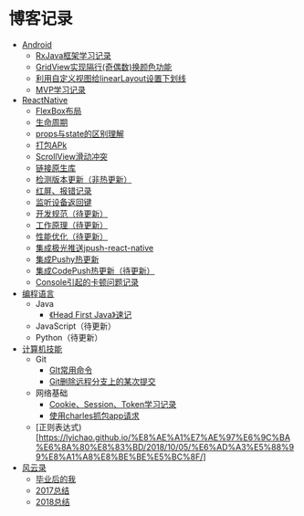 # 博客记录

- [Android](https://lyichao.github.io/category/#/Android)
  - [RxJava框架学习记录](https://lyichao.github.io/android/2018/04/26/Android%E5%BC%80%E5%8F%91-RxJava%E6%A1%86%E6%9E%B6%E5%AD%A6%E4%B9%A0%E8%AE%B0%E5%BD%95/)
  - [GridView实现隔行(奇偶数)换颜色功能](https://lyichao.github.io/android/2018/12/12/Android%E5%BC%80%E5%8F%91-GridView%E5%AE%9E%E7%8E%B0%E9%9A%94%E8%A1%8C(%E5%A5%87%E5%81%B6%E6%95%B0)%E6%8D%A2%E9%A2%9C%E8%89%B2%E5%8A%9F%E8%83%BD/)
  - [利用自定义视图给linearLayout设置下划线](https://lyichao.github.io/android/2018/12/12/Android%E5%BC%80%E5%8F%91-%E5%88%A9%E7%94%A8%E8%87%AA%E5%AE%9A%E4%B9%89%E8%A7%86%E5%9B%BE%E7%BB%99linearLayout%E8%AE%BE%E7%BD%AE%E4%B8%8B%E5%88%92%E7%BA%BF/)
  - [MVP学习记录](https://lyichao.github.io/android/2019/01/21/Android%E5%BC%80%E5%8F%91-MVP%E6%A1%86%E6%9E%B6%E5%AD%A6%E4%B9%A0%E8%AE%B0%E5%BD%95/)
- [ReactNative](https://lyichao.github.io/category/#/ReactNative)
  - [FlexBox布局](https://lyichao.github.io/reactnative/2017/08/10/ReactNative%E5%BC%80%E5%8F%91-FlexBox%E5%B8%83%E5%B1%80/)
  - [生命周期](https://lyichao.github.io/reactnative/2017/08/10/ReactNative%E5%BC%80%E5%8F%91-%E7%94%9F%E5%91%BD%E5%91%A8%E6%9C%9F/)
  - [props与state的区别理解](https://lyichao.github.io/reactnative/2017/08/15/ReactNative%E5%BC%80%E5%8F%91-props%E4%B8%8Estate%E7%9A%84%E5%8C%BA%E5%88%AB%E7%90%86%E8%A7%A3/)
  - [打包APk](https://lyichao.github.io/reactnative/2017/08/20/ReactNative%E5%BC%80%E5%8F%91-%E6%89%93%E5%8C%85APk/)
  - [ScrollView滑动冲突](https://lyichao.github.io/reactnative/2017/08/22/ReactNative%E5%BC%80%E5%8F%91-ScrollView%E6%BB%91%E5%8A%A8%E5%86%B2%E7%AA%81/)
  - [链接原生库](https://lyichao.github.io/reactnative/2017/11/14/ReactNative%E5%BC%80%E5%8F%91-%E9%93%BE%E6%8E%A5%E5%8E%9F%E7%94%9F%E5%BA%93/)
  - [检测版本更新（非热更新）](https://lyichao.github.io/reactnative/2017/12/06/ReactNative%E5%BC%80%E5%8F%91-%E6%A3%80%E6%B5%8B%E7%89%88%E6%9C%AC%E6%9B%B4%E6%96%B0-%E9%9D%9E%E7%83%AD%E6%9B%B4%E6%96%B0/)
  - [红屏、报错记录](https://lyichao.github.io/reactnative/2017/12/07/ReactNative%E5%BC%80%E5%8F%91-%E7%BA%A2%E5%B1%8F-%E6%8A%A5%E9%94%99%E8%AE%B0%E5%BD%95/)
  - [监听设备返回键](https://lyichao.github.io/reactnative/2017/12/10/ReactNative%E5%BC%80%E5%8F%91-%E7%9B%91%E5%90%AC%E8%AE%BE%E5%A4%87%E8%BF%94%E5%9B%9E%E9%94%AE/)
  - [开发规范（待更新）](https://lyichao.github.io/reactnative/2018/01/01/ReactNative%E5%BC%80%E5%8F%91-%E5%BC%80%E5%8F%91%E8%A7%84%E8%8C%83/)
  - [工作原理（待更新）](https://lyichao.github.io/reactnative/2018/01/05/ReactNative%E5%BC%80%E5%8F%91-%E5%B7%A5%E4%BD%9C%E5%8E%9F%E7%90%86/)
  - [性能优化（待更新）](https://lyichao.github.io/reactnative/2018/05/10/ReactNative%E5%BC%80%E5%8F%91-%E6%80%A7%E8%83%BD%E4%BC%98%E5%8C%96/)
  - [集成极光推送jpush-react-native](https://lyichao.github.io/reactnative/2018/12/07/ReactNative%E5%BC%80%E5%8F%91-%E9%9B%86%E6%88%90%E6%9E%81%E5%85%89%E6%8E%A8%E9%80%81jpush-react-native/)
  - [集成Pushy热更新](https://lyichao.github.io/reactnative/2018/03/13/ReactNative%E5%BC%80%E5%8F%91-%E9%9B%86%E6%88%90Pushy%E7%83%AD%E6%9B%B4%E6%96%B0/)
  - [集成CodePush热更新（待更新）](https://lyichao.github.io/reactnative/2018/03/15/ReactNative%E5%BC%80%E5%8F%91-%E9%9B%86%E6%88%90CodePush%E7%83%AD%E6%9B%B4%E6%96%B0/)
  - [Console引起的卡顿问题记录](https://lyichao.github.io/reactnative/2018/12/03/ReactNative%E5%BC%80%E5%8F%91-Console%E5%BC%95%E8%B5%B7%E7%9A%84%E5%8D%A1%E9%A1%BF%E9%97%AE%E9%A2%98%E8%AE%B0%E5%BD%95/)
- [编程语言](https://lyichao.github.io/category/#/%E7%BC%96%E7%A8%8B%E8%AF%AD%E8%A8%80)
  - Java
    - [《Head First Java》速记](https://lyichao.github.io/%E7%BC%96%E7%A8%8B%E8%AF%AD%E8%A8%80/2017/10/14/Java%E5%AD%A6%E4%B9%A0-Head-First-Java-%E9%80%9F%E8%AE%B0/)
  - JavaScript（待更新）
  - Python（待更新）
- [计算机技能](https://lyichao.github.io/category/#/%E8%AE%A1%E7%AE%97%E6%9C%BA%E6%8A%80%E8%83%BD)
  - Git
    - [GIt常用命令](https://lyichao.github.io/%E8%AE%A1%E7%AE%97%E6%9C%BA%E6%8A%80%E8%83%BD/2017/11/11/GIt%E5%B8%B8%E7%94%A8%E5%91%BD%E4%BB%A4/)
    - [Git删除远程分支上的某次提交](https://lyichao.github.io/%E8%AE%A1%E7%AE%97%E6%9C%BA%E6%8A%80%E8%83%BD/2019/01/16/Git%E5%88%A0%E9%99%A4%E8%BF%9C%E7%A8%8B%E5%88%86%E6%94%AF%E4%B8%8A%E7%9A%84%E6%9F%90%E6%AC%A1%E6%8F%90%E4%BA%A4/)
  - 网络基础
    - [Cookie、Session、Token学习记录](https://lyichao.github.io/%E8%AE%A1%E7%AE%97%E6%9C%BA%E6%8A%80%E8%83%BD/2018/01/12/Cookie-Session-Token%E5%AD%A6%E4%B9%A0%E8%AE%B0%E5%BD%95/)
    - [使用charles抓包app请求](https://lyichao.github.io/%E8%AE%A1%E7%AE%97%E6%9C%BA%E6%8A%80%E8%83%BD/2018/12/05/%E4%BD%BF%E7%94%A8charles%E6%8A%93%E5%8C%85app%E8%AF%B7%E6%B1%82/)
  - [正则表达式)[https://lyichao.github.io/%E8%AE%A1%E7%AE%97%E6%9C%BA%E6%8A%80%E8%83%BD/2018/10/05/%E6%AD%A3%E5%88%99%E8%A1%A8%E8%BE%BE%E5%BC%8F/]
- [风云录](https://lyichao.github.io/category/#/%E9%A3%8E%E4%BA%91%E5%BD%95)
  - [毕业后的我](https://lyichao.github.io/%E9%A3%8E%E4%BA%91%E5%BD%95/2017/09/28/%E6%AF%95%E4%B8%9A%E5%90%8E%E7%9A%84%E6%88%91/)
  - [2017总结](https://lyichao.github.io/%E9%A3%8E%E4%BA%91%E5%BD%95/2018/01/25/2017%E6%80%BB%E7%BB%93/)
  - [2018总结](https://lyichao.github.io/%E9%A3%8E%E4%BA%91%E5%BD%95/2019/01/21/2018%E6%80%BB%E7%BB%93/)
